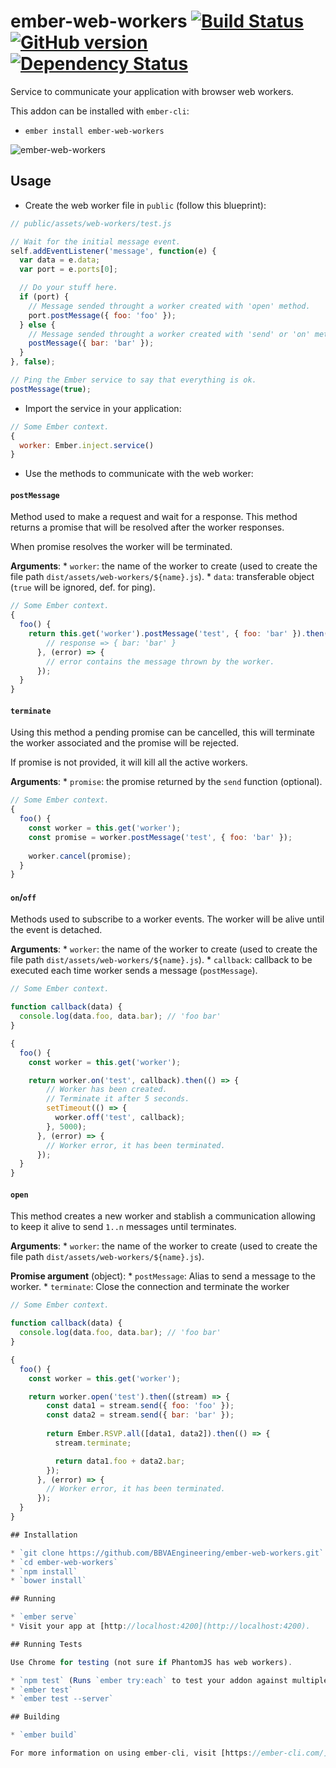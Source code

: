 # ember-web-workers [![Build Status](https://circleci.com/gh/BBVAEngineering/ember-web-workers.svg?style=shield&circle-token=:circle-token)](https://circleci.com/gh/BBVAEngineering/ember-web-workers) [![GitHub version](https://badge.fury.io/gh/BBVAEngineering%2Fember-web-workers.svg)](https://badge.fury.io/gh/BBVAEngineering%2Fember-web-workers) [![Dependency Status](https://david-dm.org/BBVAEngineering/ember-web-workers.svg)](https://david-dm.org/BBVAEngineering/ember-wait-for-render)

Service to communicate your application with browser web workers.

This addon can be installed with `ember-cli`:

* `ember install ember-web-workers`

![ember-web-workers](http://i.imgur.com/93lfb8t.gif)

## Usage

* Create the web worker file in `public` (follow this blueprint):

```javascript
// public/assets/web-workers/test.js

// Wait for the initial message event.
self.addEventListener('message', function(e) {
  var data = e.data;
  var port = e.ports[0];

  // Do your stuff here.
  if (port) {
    // Message sended throught a worker created with 'open' method.
    port.postMessage({ foo: 'foo' });
  } else {
    // Message sended throught a worker created with 'send' or 'on' method.
    postMessage({ bar: 'bar' });
  }
}, false);

// Ping the Ember service to say that everything is ok.
postMessage(true);
```

* Import the service in your application:

```javascript
// Some Ember context.
{
  worker: Ember.inject.service()
}
```

* Use the methods to communicate with the web worker:

#### `postMessage`

Method used to make a request and wait for a response. This method
returns a promise that will be resolved after the worker responses.

When promise resolves the worker will be terminated.

**Arguments**:
    * `worker`: the name of the worker to create (used to create the file path `dist/assets/web-workers/${name}.js`).
    * `data`: transferable object (`true` will be ignored, def. for ping).

```javascript
// Some Ember context.
{
  foo() {
    return this.get('worker').postMessage('test', { foo: 'bar' }).then((response) => {
        // response => { bar: 'bar' }
      }, (error) => {
        // error contains the message thrown by the worker.
      });
  }
}
```

#### `terminate`

Using this method a pending promise can be cancelled, this will terminate the worker 
associated and the promise will be rejected.

If promise is not provided, it will kill all the active workers.

**Arguments**:
    * `promise`: the promise returned by the `send` function (optional).

```javascript
// Some Ember context.
{
  foo() {
    const worker = this.get('worker');
    const promise = worker.postMessage('test', { foo: 'bar' });
    
    worker.cancel(promise);
  }
}
```

#### `on`/`off`

Methods used to subscribe to a worker events.
The worker will be alive until the event is detached.

**Arguments**:
    * `worker`: the name of the worker to create (used to create the file path `dist/assets/web-workers/${name}.js`).
    * `callback`: callback to be executed each time worker sends a message (`postMessage`).

```javascript
// Some Ember context.

function callback(data) {
  console.log(data.foo, data.bar); // 'foo bar'
}

{
  foo() {
    const worker = this.get('worker');

    return worker.on('test', callback).then(() => {
        // Worker has been created.
        // Terminate it after 5 seconds.
        setTimeout(() => {
          worker.off('test', callback);
        }, 5000);
      }, (error) => {
        // Worker error, it has been terminated.
      });
  }
}
```

#### `open`

This method creates a new worker and stablish a communication allowing to keep it alive
to send `1..n` messages until terminates.

**Arguments**:
    * `worker`: the name of the worker to create (used to create the file path `dist/assets/web-workers/${name}.js`).

**Promise argument** (object):
    * `postMessage`: Alias to send a message to the worker.
    * `terminate`: Close the connection and terminate the worker

```javascript
// Some Ember context.

function callback(data) {
  console.log(data.foo, data.bar); // 'foo bar'
}

{
  foo() {
    const worker = this.get('worker');

    return worker.open('test').then((stream) => {
        const data1 = stream.send({ foo: 'foo' });
        const data2 = stream.send({ bar: 'bar' });
        
        return Ember.RSVP.all([data1, data2]).then(() => {
          stream.terminate;

          return data1.foo + data2.bar;
        });
      }, (error) => {
        // Worker error, it has been terminated.
      });
  }
}

## Installation

* `git clone https://github.com/BBVAEngineering/ember-web-workers.git`
* `cd ember-web-workers`
* `npm install`
* `bower install`

## Running

* `ember serve`
* Visit your app at [http://localhost:4200](http://localhost:4200).

## Running Tests

Use Chrome for testing (not sure if PhantomJS has web workers).

* `npm test` (Runs `ember try:each` to test your addon against multiple Ember versions)
* `ember test`
* `ember test --server`

## Building

* `ember build`

For more information on using ember-cli, visit [https://ember-cli.com/](https://ember-cli.com/).
